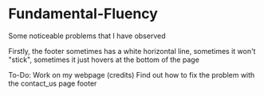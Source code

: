 # Fundamental-Fluency

Some noticeable problems that I have observed

Firstly, the footer sometimes has a white horizontal line, sometimes it won't "stick", sometimes it just hovers at the bottom of the page

To-Do:
Work on my webpage (credits)
Find out how to fix the problem with the contact_us page footer
